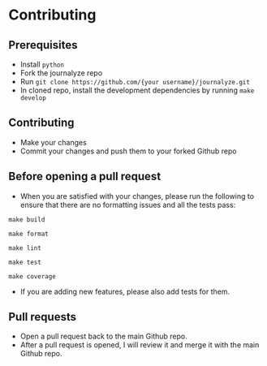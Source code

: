 # Contributing
## Prerequisites
- Install `python`
- Fork the journalyze repo
- Run `git clone https://github.com/{your username}/journalyze.git`
- In cloned repo, install the development dependencies by running `make develop`

## Contributing
- Make your changes
- Commit your changes and push them to your forked Github repo

## Before opening a pull request
- When you are satisfied with your changes, please run the following to ensure that there are no formatting issues and all the tests pass: 

`make build`

`make format`

`make lint` 

`make test`

`make coverage`

- If you are adding new features, please also add tests for them.


## Pull requests
- Open a pull request back to the main Github repo.
- After a pull request is opened, I will review it and merge it with the main Github repo.